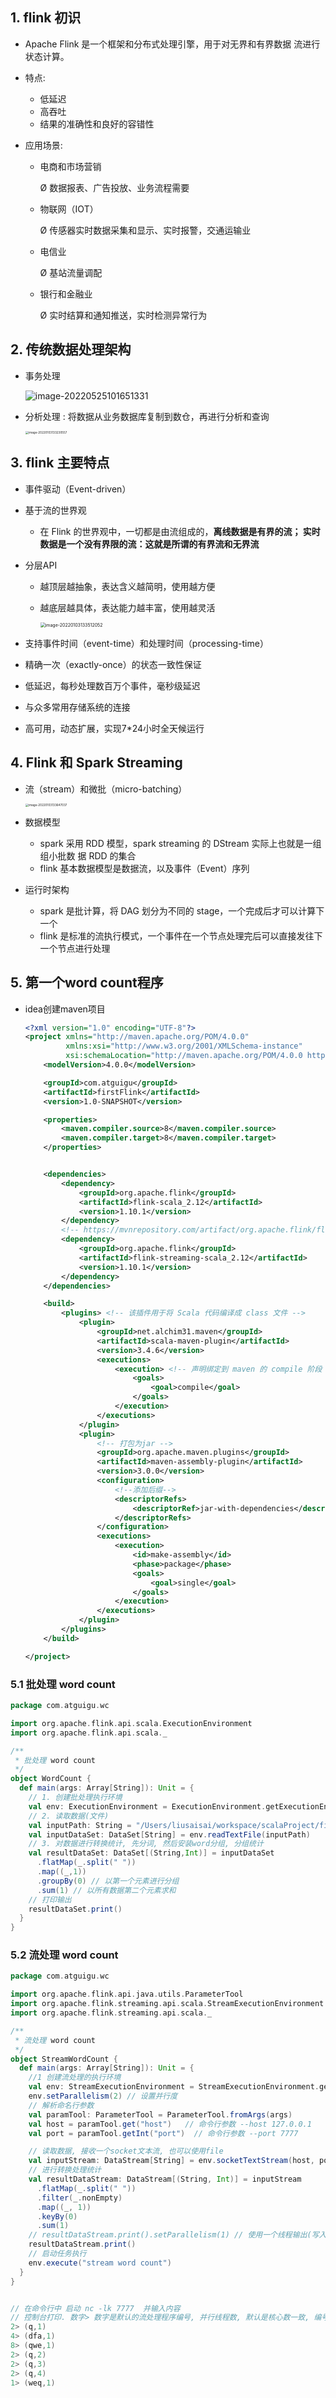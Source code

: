 

## 1. flink 初识

- Apache Flink 是一个框架和分布式处理引擎，用于对无界和有界数据 流进行状态计算。

- 特点:
  - 低延迟 
  - 高吞吐 
  - 结果的准确性和良好的容错性

- 应用场景:

  - 电商和市场营销 

    Ø 数据报表、广告投放、业务流程需要

  - 物联网（IOT） 

    Ø 传感器实时数据采集和显示、实时报警，交通运输业 

  - 电信业 

    Ø 基站流量调配 

  - 银行和金融业 

    Ø 实时结算和通知推送，实时检测异常行为

## 2. 传统数据处理架构

- 事务处理

  ![image-20220525101651331](https://raw.githubusercontent.com/daniuEvan/pictrues/main/Typora/image-20220525101651331.png)

- 分析处理 : 将数据从业务数据库复制到数仓，再进行分析和查询

  <img src="https://raw.githubusercontent.com/daniuEvan/pictrues/main/Typora/image-20220103133230557.png" alt="image-20220103133230557" style="zoom: 33%;" />

## 3. flink 主要特点

- 事件驱动（Event-driven）

- 基于流的世界观 

  - 在 Flink 的世界观中，一切都是由流组成的，**离线数据是有界的流； 实时数据是一个没有界限的流：这就是所谓的有界流和无界流**

- 分层API 

  - 越顶层越抽象，表达含义越简明，使用越方便 

  - 越底层越具体，表达能力越丰富，使用越灵活

    <img src="https://raw.githubusercontent.com/daniuEvan/pictrues/main/Typora/image-20220103133512052.png" alt="image-20220103133512052" style="zoom:50%;" />

- 支持事件时间（event-time）和处理时间（processing-time） 

- 精确一次（exactly-once）的状态一致性保证 

- 低延迟，每秒处理数百万个事件，毫秒级延迟 

- 与众多常用存储系统的连接 

- 高可用，动态扩展，实现7*24小时全天候运行

## 4. Flink 和 Spark Streaming

- 流（stream）和微批（micro-batching）

  <img src="https://raw.githubusercontent.com/daniuEvan/pictrues/main/Typora/image-20220103133647037.png" alt="image-20220103133647037" style="zoom:33%;" />

- 数据模型 

  - spark 采用 RDD 模型，spark streaming 的 DStream 实际上也就是一组 组小批数 据 RDD 的集合
  - flink 基本数据模型是数据流，以及事件（Event）序列 

- 运行时架构  
  - spark 是批计算，将 DAG 划分为不同的 stage，一个完成后才可以计算下一个 
  - flink 是标准的流执行模式，一个事件在一个节点处理完后可以直接发往下一个节点进行处理

## 5. 第一个word count程序

- idea创建maven项目

  ```xml
  <?xml version="1.0" encoding="UTF-8"?>
  <project xmlns="http://maven.apache.org/POM/4.0.0"
           xmlns:xsi="http://www.w3.org/2001/XMLSchema-instance"
           xsi:schemaLocation="http://maven.apache.org/POM/4.0.0 http://maven.apache.org/xsd/maven-4.0.0.xsd">
      <modelVersion>4.0.0</modelVersion>
  
      <groupId>com.atguigu</groupId>
      <artifactId>firstFlink</artifactId>
      <version>1.0-SNAPSHOT</version>
  
      <properties>
          <maven.compiler.source>8</maven.compiler.source>
          <maven.compiler.target>8</maven.compiler.target>
      </properties>
  
  
      <dependencies>
          <dependency>
              <groupId>org.apache.flink</groupId>
              <artifactId>flink-scala_2.12</artifactId>
              <version>1.10.1</version>
          </dependency>
          <!-- https://mvnrepository.com/artifact/org.apache.flink/flink-streaming-scala -->
          <dependency>
              <groupId>org.apache.flink</groupId>
              <artifactId>flink-streaming-scala_2.12</artifactId>
              <version>1.10.1</version>
          </dependency>
      </dependencies>
  
      <build>
          <plugins> <!-- 该插件用于将 Scala 代码编译成 class 文件 -->
              <plugin>
                  <groupId>net.alchim31.maven</groupId>
                  <artifactId>scala-maven-plugin</artifactId>
                  <version>3.4.6</version>
                  <executions>
                      <execution> <!-- 声明绑定到 maven 的 compile 阶段 -->
                          <goals>
                              <goal>compile</goal>
                          </goals>
                      </execution>
                  </executions>
              </plugin>
              <plugin>
                  <!-- 打包为jar -->
                  <groupId>org.apache.maven.plugins</groupId>
                  <artifactId>maven-assembly-plugin</artifactId>
                  <version>3.0.0</version>
                  <configuration>
                      <!--添加后缀-->
                      <descriptorRefs>
                          <descriptorRef>jar-with-dependencies</descriptorRef>
                      </descriptorRefs>
                  </configuration>
                  <executions>
                      <execution>
                          <id>make-assembly</id>
                          <phase>package</phase>
                          <goals>
                              <goal>single</goal>
                          </goals>
                      </execution>
                  </executions>
              </plugin>
          </plugins>
      </build>
  
  </project>
  ```

### 5.1 批处理 word count

```scala
package com.atguigu.wc

import org.apache.flink.api.scala.ExecutionEnvironment
import org.apache.flink.api.scala._

/**
 * 批处理 word count
 */
object WordCount {
  def main(args: Array[String]): Unit = {
    // 1. 创建批处理执行环境
    val env: ExecutionEnvironment = ExecutionEnvironment.getExecutionEnvironment
    // 2. 读取数据(文件)
    val inputPath: String = "/Users/liusaisai/workspace/scalaProject/firstFlink/src/main/resources/hello.txt"
    val inputDataSet: DataSet[String] = env.readTextFile(inputPath)
    // 3. 对数据进行转换统计, 先分词, 然后安装word分组, 分组统计
    val resultDataSet: DataSet[(String,Int)] = inputDataSet
      .flatMap(_.split(" "))
      .map((_,1))
      .groupBy(0) // 以第一个元素进行分组
      .sum(1) // 以所有数据第二个元素求和
    // 打印输出
    resultDataSet.print()
  }
}

```



### 5.2 流处理 word count

```scala
package com.atguigu.wc

import org.apache.flink.api.java.utils.ParameterTool
import org.apache.flink.streaming.api.scala.StreamExecutionEnvironment
import org.apache.flink.streaming.api.scala._

/**
 * 流处理 word count
 */
object StreamWordCount {
  def main(args: Array[String]): Unit = {
    //1 创建流处理的执行环境
    val env: StreamExecutionEnvironment = StreamExecutionEnvironment.getExecutionEnvironment
    env.setParallelism(2) // 设置并行度
    // 解析命名行参数
    val paramTool: ParameterTool = ParameterTool.fromArgs(args)
    val host = paramTool.get("host")   // 命令行参数 --host 127.0.0.1
    val port = paramTool.getInt("port")  // 命令行参数 --port 7777

    // 读取数据, 接收一个socket文本流, 也可以使用file
    val inputStream: DataStream[String] = env.socketTextStream(host, port)
    // 进行转换处理统计
    val resultDataStream: DataStream[(String, Int)] = inputStream
      .flatMap(_.split(" "))
      .filter(_.nonEmpty)
      .map((_, 1))
      .keyBy(0)
      .sum(1)
    // resultDataStream.print().setParallelism(1) // 使用一个线程输出(写入文件可以使用)
    resultDataStream.print()
    // 启动任务执行
    env.execute("stream word count")
  }
}


// 在命令行中 启动 nc -lk 7777  并输入内容
// 控制台打印. 数字> 数字是默认的流处理程序编号, 并行线程数, 默认是核心数一致, 编号分配是根据字符串的hash值进行的分配
2> (q,1)
4> (dfa,1)
8> (qwe,1)
2> (q,2)
2> (q,3)
2> (q,4)
1> (weq,1)
```




